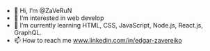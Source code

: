 - 👋 Hi, I’m @ZaVeRuN
- 👀 I’m interested in web develop
- 🌱 I’m currently learning HTML, CSS, JavaScript, Node.js, React.js, GraphQL.
- 📫 How to reach me www.linkedin.com/in/edgar-zavereiko
